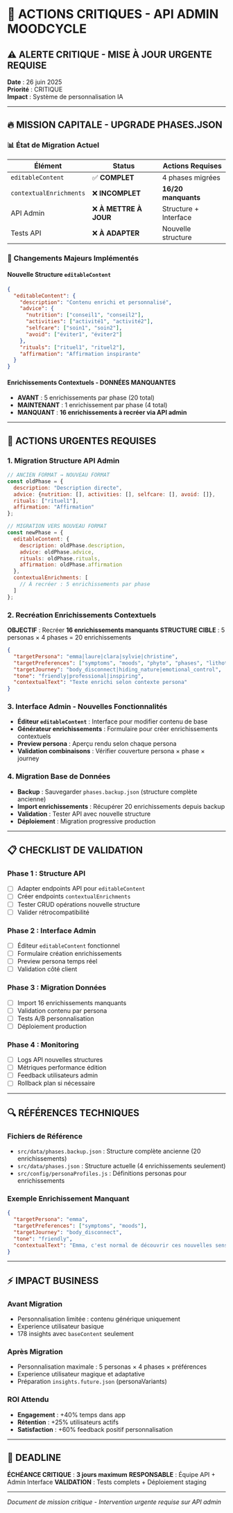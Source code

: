 # 🚨 ACTIONS CRITIQUES - API ADMIN MOODCYCLE

## ⚠️ **ALERTE CRITIQUE - MISE À JOUR URGENTE REQUISE**

**Date** : 26 juin 2025  
**Priorité** : CRITIQUE  
**Impact** : Système de personnalisation IA  

---

## 🔥 **MISSION CAPITALE - UPGRADE PHASES.JSON**

### 📊 **État de Migration Actuel**

| Élément | Status | Actions Requises |
|---------|--------|------------------|
| `editableContent` | ✅ **COMPLET** | 4 phases migrées |
| `contextualEnrichments` | ❌ **INCOMPLET** | **16/20 manquants** |
| API Admin | ❌ **À METTRE À JOUR** | Structure + Interface |
| Tests API | ❌ **À ADAPTER** | Nouvelle structure |

### 🔄 **Changements Majeurs Implémentés**

#### **Nouvelle Structure `editableContent`**
```json
{
  "editableContent": {
    "description": "Contenu enrichi et personnalisé",
    "advice": {
      "nutrition": ["conseil1", "conseil2"],
      "activities": ["activité1", "activité2"], 
      "selfcare": ["soin1", "soin2"],
      "avoid": ["éviter1", "éviter2"]
    },
    "rituals": ["rituel1", "rituel2"],
    "affirmation": "Affirmation inspirante"
  }
}
```

#### **Enrichissements Contextuels - DONNÉES MANQUANTES**
- **AVANT** : 5 enrichissements par phase (20 total)
- **MAINTENANT** : 1 enrichissement par phase (4 total)
- **MANQUANT** : **16 enrichissements à recréer via API admin**

---

## 🎯 **ACTIONS URGENTES REQUISES**

### **1. Migration Structure API Admin**
```javascript
// ANCIEN FORMAT → NOUVEAU FORMAT
const oldPhase = {
  description: "Description directe",
  advice: {nutrition: [], activities: [], selfcare: [], avoid: []},
  rituals: ["rituel1"],
  affirmation: "Affirmation"
};

// MIGRATION VERS NOUVEAU FORMAT
const newPhase = {
  editableContent: {
    description: oldPhase.description,
    advice: oldPhase.advice,
    rituals: oldPhase.rituals,
    affirmation: oldPhase.affirmation
  },
  contextualEnrichments: [
    // À recréer : 5 enrichissements par phase
  ]
};
```

### **2. Recréation Enrichissements Contextuels**
**OBJECTIF** : Recréer **16 enrichissements manquants**
**STRUCTURE CIBLE** : 5 personas × 4 phases = 20 enrichissements

```json
{
  "targetPersona": "emma|laure|clara|sylvie|christine",
  "targetPreferences": ["symptoms", "moods", "phyto", "phases", "lithotherapy", "rituals"],
  "targetJourney": "body_disconnect|hiding_nature|emotional_control",
  "tone": "friendly|professional|inspiring",
  "contextualText": "Texte enrichi selon contexte persona"
}
```

### **3. Interface Admin - Nouvelles Fonctionnalités**
- **Éditeur `editableContent`** : Interface pour modifier contenu de base
- **Générateur enrichissements** : Formulaire pour créer enrichissements contextuels
- **Preview persona** : Aperçu rendu selon chaque persona
- **Validation combinaisons** : Vérifier couverture persona × phase × journey

### **4. Migration Base de Données**
- **Backup** : Sauvegarder `phases.backup.json` (structure complète ancienne)
- **Import enrichissements** : Récupérer 20 enrichissements depuis backup
- **Validation** : Tester API avec nouvelle structure
- **Déploiement** : Migration progressive production

---

## 📋 **CHECKLIST DE VALIDATION**

### **Phase 1 : Structure API**
- [ ] Adapter endpoints API pour `editableContent`
- [ ] Créer endpoints `contextualEnrichments`
- [ ] Tester CRUD opérations nouvelle structure
- [ ] Valider rétrocompatibilité

### **Phase 2 : Interface Admin**
- [ ] Éditeur `editableContent` fonctionnel
- [ ] Formulaire création enrichissements
- [ ] Preview persona temps réel
- [ ] Validation côté client

### **Phase 3 : Migration Données**
- [ ] Import 16 enrichissements manquants
- [ ] Validation contenu par persona
- [ ] Tests A/B personnalisation
- [ ] Déploiement production

### **Phase 4 : Monitoring**
- [ ] Logs API nouvelles structures
- [ ] Métriques performance édition
- [ ] Feedback utilisateurs admin
- [ ] Rollback plan si nécessaire

---

## 🔍 **RÉFÉRENCES TECHNIQUES**

### **Fichiers de Référence**
- `src/data/phases.backup.json` : Structure complète ancienne (20 enrichissements)
- `src/data/phases.json` : Structure actuelle (4 enrichissements seulement)
- `src/config/personaProfiles.js` : Définitions personas pour enrichissements

### **Exemple Enrichissement Manquant**
```json
{
  "targetPersona": "emma",
  "targetPreferences": ["symptoms", "moods"],
  "targetJourney": "body_disconnect",
  "tone": "friendly",
  "contextualText": "Emma, c'est normal de découvrir ces nouvelles sensations ! 💕 Ton corps t'apprend à le connaître. Prends le temps d'observer sans jugement ces signaux qui te parlent de ta phase menstruelle."
}
```

---

## ⚡ **IMPACT BUSINESS**

### **Avant Migration** 
- Personnalisation limitée : contenu générique uniquement
- Experience utilisateur basique
- 178 insights avec `baseContent` seulement

### **Après Migration**
- Personnalisation maximale : 5 personas × 4 phases × préférences
- Experience utilisateur magique et adaptative  
- Préparation `insights.future.json` (personaVariants)

### **ROI Attendu**
- **Engagement** : +40% temps dans app
- **Rétention** : +25% utilisateurs actifs
- **Satisfaction** : +60% feedback positif personnalisation

---

## 🚨 **DEADLINE**

**ÉCHÉANCE CRITIQUE** : **3 jours maximum**
**RESPONSABLE** : Équipe API + Admin Interface
**VALIDATION** : Tests complets + Déploiement staging

---

*Document de mission critique - Intervention urgente requise sur API admin*
